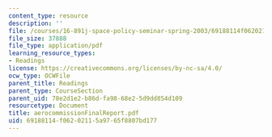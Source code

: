 ```yaml
---
content_type: resource
description: ''
file: /courses/16-891j-space-policy-seminar-spring-2003/69188114f06202115a9765f8807bd177_aerocommissionFinalReport.pdf
file_size: 37888
file_type: application/pdf
learning_resource_types:
- Readings
license: https://creativecommons.org/licenses/by-nc-sa/4.0/
ocw_type: OCWFile
parent_title: Readings
parent_type: CourseSection
parent_uid: 78e2d1e2-b86d-fa98-68e2-5d9dd854d109
resourcetype: Document
title: aerocommissionFinalReport.pdf
uid: 69188114-f062-0211-5a97-65f8807bd177
---
```

